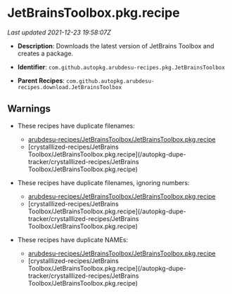 # JetBrainsToolbox.pkg.recipe

_Last updated 2021-12-23 19:58:07Z_

- **Description**: Downloads the latest version of JetBrains Toolbox and creates a package.

- **Identifier**: `com.github.autopkg.arubdesu-recipes.pkg.JetBrainsToolbox`

- **Parent Recipes**: `com.github.autopkg.arubdesu-recipes.download.JetBrainsToolbox`

## Warnings

- These recipes have duplicate filenames:
    - [arubdesu-recipes/JetBrainsToolbox/JetBrainsToolbox.pkg.recipe](/autopkg-dupe-tracker/arubdesu-recipes/JetBrainsToolbox/JetBrainsToolbox.pkg.recipe)
    - [crystalllized-recipes/JetBrains Toolbox/JetBrainsToolbox.pkg.recipe](/autopkg-dupe-tracker/crystalllized-recipes/JetBrains Toolbox/JetBrainsToolbox.pkg.recipe)

- These recipes have duplicate filenames, ignoring numbers:
    - [arubdesu-recipes/JetBrainsToolbox/JetBrainsToolbox.pkg.recipe](/autopkg-dupe-tracker/arubdesu-recipes/JetBrainsToolbox/JetBrainsToolbox.pkg.recipe)
    - [crystalllized-recipes/JetBrains Toolbox/JetBrainsToolbox.pkg.recipe](/autopkg-dupe-tracker/crystalllized-recipes/JetBrains Toolbox/JetBrainsToolbox.pkg.recipe)

- These recipes have duplicate NAMEs:
    - [arubdesu-recipes/JetBrainsToolbox/JetBrainsToolbox.pkg.recipe](/autopkg-dupe-tracker/arubdesu-recipes/JetBrainsToolbox/JetBrainsToolbox.pkg.recipe)
    - [crystalllized-recipes/JetBrains Toolbox/JetBrainsToolbox.pkg.recipe](/autopkg-dupe-tracker/crystalllized-recipes/JetBrains Toolbox/JetBrainsToolbox.pkg.recipe)